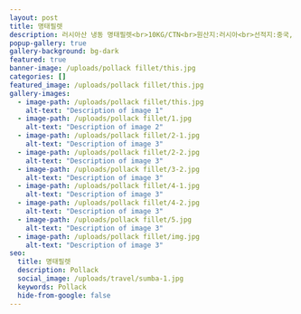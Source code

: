 ```yaml
---
layout: post
title: 명태필렛
description: 러시아산 냉동 명태필렛<br>10KG/CTN<br>원산지:러시아<br>선적지:중국, 대련<br>-18°С 이하 냉동보관
popup-gallery: true
gallery-background: bg-dark
featured: true
banner-image: /uploads/pollack fillet/this.jpg
categories: []
featured_image: /uploads/pollack fillet/this.jpg
gallery-images:
  - image-path: /uploads/pollack fillet/this.jpg
    alt-text: "Description of image 1"
  - image-path: /uploads/pollack fillet/1.jpg
    alt-text: "Description of image 2"
  - image-path: /uploads/pollack fillet/2-1.jpg
    alt-text: "Description of image 3"
  - image-path: /uploads/pollack fillet/2-2.jpg
    alt-text: "Description of image 3"
  - image-path: /uploads/pollack fillet/3-2.jpg
    alt-text: "Description of image 3"
  - image-path: /uploads/pollack fillet/4-1.jpg
    alt-text: "Description of image 3"
  - image-path: /uploads/pollack fillet/4-2.jpg
    alt-text: "Description of image 3"
  - image-path: /uploads/pollack fillet/5.jpg
    alt-text: "Description of image 3"
  - image-path: /uploads/pollack fillet/img.jpg
    alt-text: "Description of image 3"
seo:
  title: 명태필렛
  description: Pollack
  social_image: /uploads/travel/sumba-1.jpg
  keywords: Pollack
  hide-from-google: false
---
```



